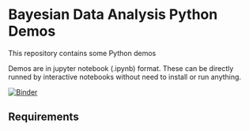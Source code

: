 # Bayesian Data Analysis Python Demos

This repository contains some Python demos 

Demos are in jupyter notebook (.ipynb) format. These can be directly runned by interactive notebooks without need to install or run anything.

[![Binder](https://mybinder.org/badge_logo.svg)](https://hub.gke2.mybinder.org/user/non-ceterisparibus-bayesianstat-g5g2roie/doc/workspaces/auto-J/tree/Distribution.ipynb)

## Requirements


